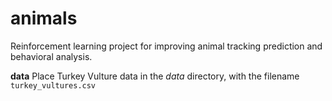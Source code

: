 # animals
Reinforcement learning project for improving animal tracking prediction and behavioral analysis.

**data**
Place Turkey Vulture data in the *data* directory, with the filename `turkey_vultures.csv`

